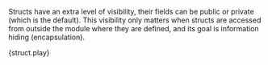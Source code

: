 Structs have an extra level of visibility, their fields can be public or
private (which is the default). This visibility only matters when
structs are accessed from outside the module where they are defined, and its
goal is information hiding (encapsulation).

{struct.play}
